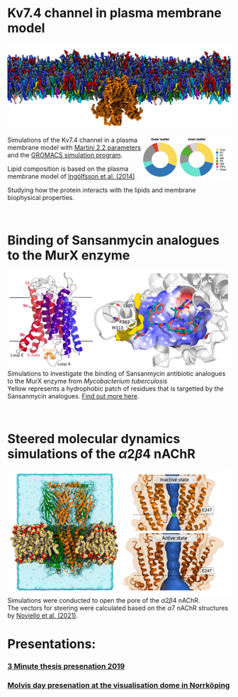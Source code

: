# Kv7.4 channel in plasma membrane model

![Kv7_memb](images/side_top.png)

<img src="images/PM_comp.png" width="40%" align="right">

Simulations of the Kv7.4 channel in a plasma membrane model with [Martini 2.2 parameters](http://cgmartini.nl/index.php/224-m22) and the [GROMACS simulation program](https://www.gromacs.org).

Lipid composition is based on the plasma membrane model of [Ingólfsson et al. (2014)](https://pubs.acs.org/doi/full/10.1021/ja507832e)

Studying how the protein interacts with the lipids and membrane biophysical properties.

<br />

# Binding of Sansanmycin analogues to the MurX enzyme 
![MurX](images/murx.png)
Simulations to investigate the binding of Sansanmycin antibiotic analogues to the MurX enzyme from *Mycobacterium tuberculosis*\
Yellow represents a hydrophobic patch of residues that is targetted by the Sansanmycin analogues. [Find out more here](https://pubs.acs.org/doi/abs/10.1021/acs.jmedchem.1c01407).

<br />

# Steered molecular dynamics simulations of the $\alpha2\beta4$ nAChR

![Alik_Poster](images/nicotine_figure.png)
Simulations were conducted to open the pore of the $\alpha2\beta4$ nAChR.\
The vectors for steering were calculated based on the $\alpha7$ nAChR structures by [Noviello et al. (2021)](https://pubmed.ncbi.nlm.nih.gov/33735609/).

# Presentations:
### [3 Minute thesis presenation 2019](https://www.youtube.com/watch?v=xonUGe55gFs&ab_channel=AliK)
### [Molvis day presenation at the visualisation dome in Norrköping](https://twitter.com/a_kusay/status/1641179602608431105)

